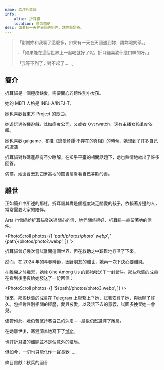 ```yaml
---
name: 玖月折耳貓
info:
    alias: 折耳貓
    location: 陝西西安
desc: 如果有一天在天國遇到你，請你喝奶茶。
---
```


> 「謝謝妳和我聊了這麼多，如果有一天在天國遇到妳，請妳喝奶茶。」
>
> `-` 「如果能在這個世界上一起喝就好了呢。折耳貓喜歡什麼口味的呀。」
>
> 「我等不到了，對不起了……」

## 簡介

折耳貓是一個極度缺愛，需要關心的跨性別小女孩。

她的 MBTI 人格是 INFJ-A/INFJ-T。

她也喜歡著東方 Project 的歌曲。

她遊玩過各種遊戲，比如瘟疫公司，又或者 Overwatch，還有主播女孩重度依賴。

她也喜歡 galgame，在推《戀愛綺譚·不存在的真相》的時候，她想到了許多自己的遭遇……

折耳貓對數碼產品有不少瞭解，在知乎平臺的相關話題下，她也熱情地給出了許多回答。

偶爾，她也會去到西安當地的圖書館看看自己喜歡的書。

## 離世

正如簡介中所述的那樣，折耳貓其實是個極度缺乏關愛的孩子，依賴著身邊的人，常常需要大家的陪伴。

[Arts](https://one-among.us/profile/ArtsEpiphany) 也曾經給折耳貓發送過關心的信，她們關係很好，折耳貓一直留著她的信件。

<PhotoScroll photos={[
    '${path}/photos/photo1.webp',
    '${path}/photos/photo2.webp',
]} />

折耳貓曾好幾次嘗試離開這個世界，但在救助之中艱難地存活了下來。

然而，在 2024 年的早春時節，因著朋友的離世，她再一次下決心要離開。

在離開之前幾天，她給 One Among Us 的郵箱發送了一封郵件。那些秋葉的成員在看到後連夜給她發送了一份回信：

<PhotoScroll photos={[
    '${path}/photos/photo3.webp',
]} />

後來，那些秋葉的成員在 Telegram 上聯繫上了她，試著安慰了她，與她聊了許久。包括跨性別相關的經歷，愛與被愛，以及活下去的意義，試圖多挽留她一會兒。

儘管如此，她仍舊堅持著自己的決定……最後仍然選擇了離開。

在她離世後，寒漣漪為她寫下了[悼文](https://t.me/Lianyi520/565)。

也許折耳貓的離開並不是個意外的結局。

但如今，一切也只能化作一聲長歎……

條目貢獻：秋葉的迴音
